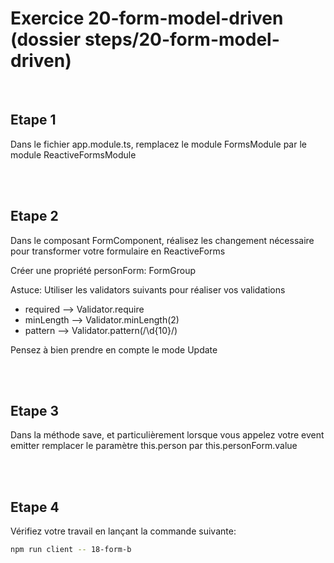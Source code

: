 # Exercice 20-form-model-driven (dossier steps/20-form-model-driven)

<br>

## Etape 1

Dans le fichier app.module.ts, remplacez le module FormsModule par le module ReactiveFormsModule

<br><br>

## Etape 2

Dans le composant FormComponent, réalisez les changement nécessaire pour transformer votre formulaire en ReactiveForms

Créer une propriété personForm: FormGroup

Astuce: Utiliser les validators suivants pour réaliser vos validations

-   required --> Validator.require
-   minLength --> Validator.minLength(2)
-   pattern --> Validator.pattern(/\d{10}/)

Pensez à bien prendre en compte le mode Update

<br><br>

## Etape 3

Dans la méthode save, et particulièrement lorsque vous appelez votre event emitter remplacer le paramètre this.person par this.personForm.value

<br><br>

## Etape 4

Vérifiez votre travail en lançant la commande suivante:

```bash
npm run client -- 18-form-b
```
